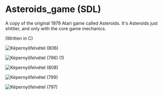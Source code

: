 # Asteroids_game (SDL)
A copy of the original 1979 Atari game called Asteroids. It's Asteroids just shittier, and only with the core game mechanics.

(Written in C)

![Képernyőfelvétel (806)](https://user-images.githubusercontent.com/71033576/206851367-bd9c0cdd-8d06-4598-bb66-15c66b4dfbe6.png)

![Képernyőfelvétel (796) (1)](https://user-images.githubusercontent.com/71033576/206851388-d9167c37-7a5a-47e4-9a41-e5b78bd5a203.png)

![Képernyőfelvétel (808)](https://user-images.githubusercontent.com/71033576/206851484-1eb580b8-737b-4450-a99c-c43378b9e19f.png)

![Képernyőfelvétel (799)](https://user-images.githubusercontent.com/71033576/206851436-705566b6-6941-4b6c-9830-e9aa9529b0a6.png)

![Képernyőfelvétel (797)](https://user-images.githubusercontent.com/71033576/206851384-47d8e880-cce0-4432-bf66-cd1b54af26dd.png)


